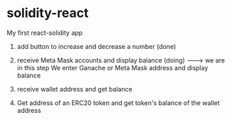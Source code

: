# solidity-react
My first react-solidity app

1) add button to increase and decrease a number (done)

2) receive Meta Mask accounts and display balance (doing) ---> we are in this step
  We enter Ganache or Meta Mask address and display balance
  
3) receive wallet address and get balance

4) Get address of an ERC20 token and get token's balance of the wallet address
